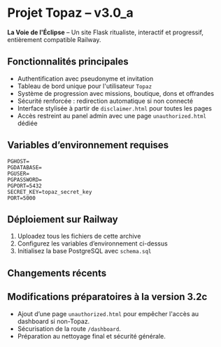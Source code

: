 # Projet Topaz – v3.0_a

**La Voie de l'Éclipse** – Un site Flask ritualiste, interactif et progressif, entièrement compatible Railway.

## Fonctionnalités principales

- Authentification avec pseudonyme et invitation
- Tableau de bord unique pour l'utilisateur `Topaz`
- Système de progression avec missions, boutique, dons et offrandes
- Sécurité renforcée : redirection automatique si non connecté
- Interface stylisée à partir de `disclaimer.html` pour toutes les pages
- Accès restreint au panel admin avec une page `unauthorized.html` dédiée

## Variables d’environnement requises

```
PGHOST=
PGDATABASE=
PGUSER=
PGPASSWORD=
PGPORT=5432
SECRET_KEY=topaz_secret_key
PORT=5000
```

## Déploiement sur Railway

1. Uploadez tous les fichiers de cette archive
2. Configurez les variables d’environnement ci-dessus
3. Initialisez la base PostgreSQL avec `schema.sql`

## Changements récents
## Modifications préparatoires à la version 3.2c
- Ajout d’une page `unauthorized.html` pour empêcher l'accès au dashboard si non-Topaz.
- Sécurisation de la route `/dashboard`.
- Préparation au nettoyage final et sécurité générale.